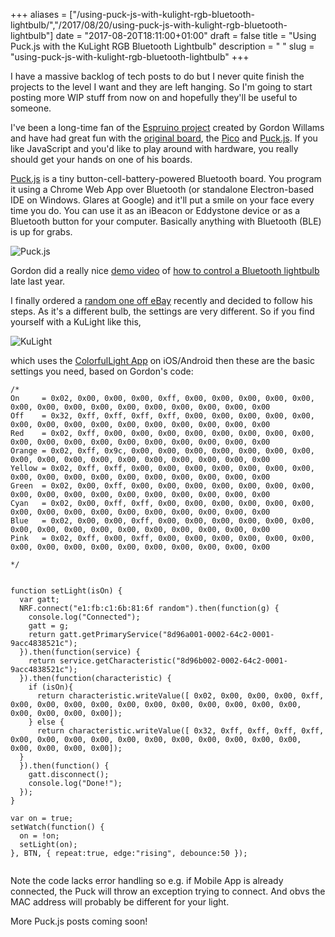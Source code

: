 +++
aliases = ["/using-puck-js-with-kulight-rgb-bluetooth-lightbulb/","/2017/08/20/using-puck-js-with-kulight-rgb-bluetooth-lightbulb"]
date = "2017-08-20T18:11:00+01:00"
draft = false
title = "Using Puck.js with the KuLight RGB Bluetooth Lightbulb"
description = " "
slug = "using-puck-js-with-kulight-rgb-bluetooth-lightbulb"
+++


I have a massive backlog of tech posts to do but I never quite finish the projects to the level I want and they are left hanging. So I'm going to start posting more WIP stuff from now on and hopefully they'll be useful to someone.

I've been a long-time fan of the [Espruino project](https://www.espruino.com) created by Gordon Willams and have had great fun with the [original board](https://www.espruino.com/Order), the [Pico](https://www.espruino.com/Order) and [Puck.js](https://www.espruino.com/Order). If you like JavaScript and you'd like to play around with hardware, you really should get your hands on one of his boards.

[Puck.js](https://www.espruino.com/Puck.js) is a tiny button-cell-battery-powered Bluetooth board. You program it using a Chrome Web App over Bluetooth (or standalone Electron-based IDE on Windows. Glares at Google) and it'll put a smile on your face every time you do. You can use it as an iBeacon or Eddystone device or as a Bluetooth button for your computer. Basically anything with Bluetooth (BLE) is up for grabs.

![Puck.js](/images/2017/08/Puck.js_board.jpg)

Gordon did a really nice [demo video](https://www.youtube.com/watch?v=LCvmmpQjnj0) of [how to control a Bluetooth lightbulb](https://www.espruino.com/Puck.js+and+Bluetooth+Lightbulbs) late last year. 

I finally ordered a [random one off eBay](http://www.ebay.co.uk/itm/332254514323) recently and decided to follow his steps. As it's a different bulb, the settings are very different. So if you find yourself with a KuLight like this, 

![KuLight](/images/2017/08/kulight.png)

which uses the [ColorfulLight App](https://play.google.com/store/apps/details?id=com.cloudlink.bleled&hl=en) on iOS/Android then these are the basic settings you need, based on Gordon's code:

```
/*
On     = 0x02, 0x00, 0x00, 0x00, 0xff, 0x00, 0x00, 0x00, 0x00, 0x00, 0x00, 0x00, 0x00, 0x00, 0x00, 0x00, 0x00, 0x00, 0x00, 0x00
Off    = 0x32, 0xff, 0xff, 0xff, 0xff, 0x00, 0x00, 0x00, 0x00, 0x00, 0x00, 0x00, 0x00, 0x00, 0x00, 0x00, 0x00, 0x00, 0x00, 0x00
Red    = 0x02, 0xff, 0x00, 0x00, 0x00, 0x00, 0x00, 0x00, 0x00, 0x00, 0x00, 0x00, 0x00, 0x00, 0x00, 0x00, 0x00, 0x00, 0x00, 0x00 
Orange = 0x02, 0xff, 0x9c, 0x00, 0x00, 0x00, 0x00, 0x00, 0x00, 0x00, 0x00, 0x00, 0x00, 0x00, 0x00, 0x00, 0x00, 0x00, 0x00, 0x00
Yellow = 0x02, 0xff, 0xff, 0x00, 0x00, 0x00, 0x00, 0x00, 0x00, 0x00, 0x00, 0x00, 0x00, 0x00, 0x00, 0x00, 0x00, 0x00, 0x00, 0x00
Green  = 0x02, 0x00, 0xff, 0x00, 0x00, 0x00, 0x00, 0x00, 0x00, 0x00, 0x00, 0x00, 0x00, 0x00, 0x00, 0x00, 0x00, 0x00, 0x00, 0x00
Cyan   = 0x02, 0x00, 0xff, 0xff, 0x00, 0x00, 0x00, 0x00, 0x00, 0x00, 0x00, 0x00, 0x00, 0x00, 0x00, 0x00, 0x00, 0x00, 0x00, 0x00
Blue   = 0x02, 0x00, 0x00, 0xff, 0x00, 0x00, 0x00, 0x00, 0x00, 0x00, 0x00, 0x00, 0x00, 0x00, 0x00, 0x00, 0x00, 0x00, 0x00, 0x00
Pink   = 0x02, 0xff, 0x00, 0xff, 0x00, 0x00, 0x00, 0x00, 0x00, 0x00, 0x00, 0x00, 0x00, 0x00, 0x00, 0x00, 0x00, 0x00, 0x00, 0x00

*/


function setLight(isOn) {
  var gatt;
  NRF.connect("e1:fb:c1:6b:81:6f random").then(function(g) {
    console.log("Connected");
    gatt = g;
    return gatt.getPrimaryService("8d96a001-0002-64c2-0001-9acc4838521c");
  }).then(function(service) {
    return service.getCharacteristic("8d96b002-0002-64c2-0001-9acc4838521c");
  }).then(function(characteristic) {
    if (isOn){
      return characteristic.writeValue([ 0x02, 0x00, 0x00, 0x00, 0xff, 0x00, 0x00, 0x00, 0x00, 0x00, 0x00, 0x00, 0x00, 0x00, 0x00, 0x00, 0x00, 0x00, 0x00, 0x00]);
    } else {
      return characteristic.writeValue([ 0x32, 0xff, 0xff, 0xff, 0xff, 0x00, 0x00, 0x00, 0x00, 0x00, 0x00, 0x00, 0x00, 0x00, 0x00, 0x00, 0x00, 0x00, 0x00, 0x00]);
  }
  }).then(function() {
    gatt.disconnect();
    console.log("Done!");
  });
}

var on = true;
setWatch(function() {
  on = !on;
  setLight(on);
}, BTN, { repeat:true, edge:"rising", debounce:50 });


```

Note the code lacks error handling so e.g. if Mobile App is already connected, the Puck will throw an exception trying to connect. And obvs the MAC address will probably be different for your light.

More Puck.js posts coming soon!
